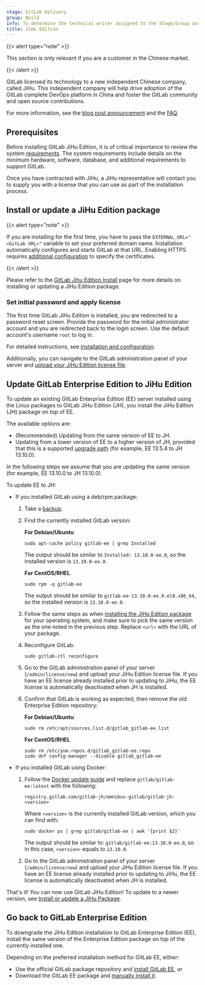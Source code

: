 ```yaml
---
stage: GitLab Delivery
group: Build
info: To determine the technical writer assigned to the Stage/Group associated with this page, see https://handbook.gitlab.com/handbook/product/ux/technical-writing/#assignments
title: JiHu Edition
---
```


{{< alert type="note" >}}

This section is only relevant if you are a customer in the Chinese market.

{{< /alert >}}

GitLab licensed its technology to a new independent Chinese company, called JiHu.
This independent company will help drive adoption of the GitLab complete DevOps
platform in China and foster the GitLab community and open source contributions.

For more information, see the
[blog post announcement](https://about.gitlab.com/blog/2021/03/18/gitlab-licensed-technology-to-new-independent-chinese-company/)
and the [FAQ](https://about.gitlab.com/pricing/faq-jihu/).

## Prerequisites

Before installing GitLab JiHu Edition, it is of critical importance to review the system [requirements](https://docs.gitlab.com/install/requirements/). The system requirements include details on the minimum hardware, software, database, and additional requirements to support GitLab.

Once you have contracted with JiHu, a JiHu representative will contact you to supply you with a license
that you can use as part of the installation process.

## Install or update a JiHu Edition package

{{< alert type="note" >}}

If you are installing for the first time, you have to pass the
`EXTERNAL_URL="<GitLab URL>"` variable to set your preferred domain name. Installation
automatically configures and starts GitLab at that URL. Enabling HTTPS requires
[additional configuration](settings/nginx.md#enable-https) to specify the certificates.

{{< /alert >}}

Please refer to the [GitLab Jihu Edition Install](https://gitlab.cn/install/) page
for more details on installing or updating a JiHu Edition package.

### Set initial password and apply license

The first time GitLab JiHu Edition is installed, you are redirected to a password reset screen. Provide
the password for the initial administrator account and you are redirected
back to the login screen. Use the default account's username `root` to log in.

For detailed instructions, see [installation and configuration](installation/_index.md#installation-and-configuration).

Additionally, you can navigate to the GitLab administration panel of your server and
[upload your JiHu Edition license file](https://docs.gitlab.com/administration/license/#uploading-your-license).

## Update GitLab Enterprise Edition to JiHu Edition

To update an existing GitLab Enterprise Edition (EE) server installed using the Linux
packages to GitLab JiHu Edition (JH), you install the JiHu Edition (JH)
package on top of EE.

The available options are:

- (Recommended) Updating from the same version of EE to JH.
- Updating from a lower version of EE to a higher version of JH, provided that this is a supported [upgrade path](https://docs.gitlab.com/update/#upgrade-paths) (for example, EE 13.5.4 to JH 13.10.0).

In the following steps we assume that
you are updating the same version (for example, EE 13.10.0 to JH 13.10.0).

To update EE to JH:

- If you installed GitLab using a deb/rpm package:

  1. Take a [backup](https://docs.gitlab.com/administration/backup_restore/backup_gitlab/).
  1. Find the currently installed GitLab version:

     **For Debian/Ubuntu**

     ```shell
     sudo apt-cache policy gitlab-ee | grep Installed
     ```

     The output should be similar to `Installed: 13.10.0-ee.0`, so the installed
     version is `13.10.0-ee.0`.

     **For CentOS/RHEL**

     ```shell
     sudo rpm -q gitlab-ee
     ```

     The output should be similar to `gitlab-ee-13.10.0-ee.0.el8.x86_64`, so
     the installed version is `13.10.0-ee.0`.

  1. Follow the same steps as when
     [installing the JiHu Edition package](#install-or-update-a-jihu-edition-package) for
     your operating system, and make sure to pick the same version as the one
     noted in the previous step. Replace `<url>` with the URL of your package.

  1. Reconfigure GitLab:

     ```shell
     sudo gitlab-ctl reconfigure
     ```

  1. Go to the GitLab administration panel of your server (`/admin/license/new`) and
     upload your JiHu Edition license file. If you have an EE license already installed
     prior to updating to JiHu, the EE license is automatically deactivated when JH
     is installed.

  1. Confirm that GitLab is working as expected, then remove the old
     Enterprise Edition repository:

     **For Debian/Ubuntu**

     ```shell
     sudo rm /etc/apt/sources.list.d/gitlab_gitlab-ee.list
     ```

     **For CentOS/RHEL**

     ```shell
     sudo rm /etc/yum.repos.d/gitlab_gitlab-ee.repo
     sudo dnf config-manager --disable gitlab_gitlab-ee
     ```

- If you installed GitLab using Docker:

  1. Follow the [Docker update guide](https://docs.gitlab.com/install/docker/) and replace
     `gitlab/gitlab-ee:latest` with the following:

     ```shell
     registry.gitlab.com/gitlab-jh/omnibus-gitlab/gitlab-jh:<version>
     ```

     Where `<version>` is the currently installed GitLab version, which you can find with:

     ```shell
     sudo docker ps | grep gitlab/gitlab-ee | awk '{print $2}'
     ```

     The output should be similar to: `gitlab/gitlab-ee:13.10.0-ee.0`, so in this case, `<version>` equals to `13.10.0`.

  1. Go to the GitLab administration panel of your server (`/admin/license/new`) and upload your JiHu Edition license
     file. If you have an EE license already installed prior to updating to JiHu, the EE license is automatically
     deactivated when JH is installed.

That's it! You can now use GitLab JiHu Edition! To update to a newer version, see
[Install or update a JiHu Package](#install-or-update-a-jihu-edition-package).

## Go back to GitLab Enterprise Edition

To downgrade the JiHu Edition installation to GitLab Enterprise Edition (EE), install the same version of the Enterprise Edition package on top of the currently installed one.

Depending on the preferred installation method for GitLab EE, either:

- Use the official GitLab package repository and [install GitLab EE](https://about.gitlab.com/install/?version=ee), or
- Download the GitLab EE package and [manually install it](https://docs.gitlab.com/update/package/#upgrade-using-a-manually-downloaded-package).
